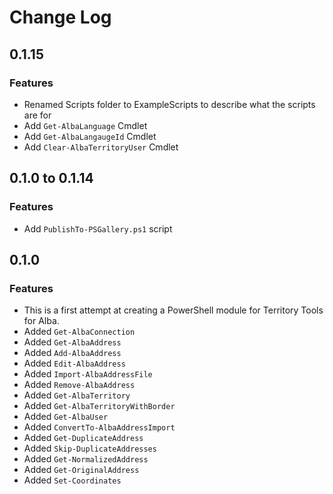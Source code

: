# Change Log
## 0.1.15
### Features
- Renamed Scripts folder to ExampleScripts to describe what the scripts are for
- Add `Get-AlbaLanguage` Cmdlet
- Add `Get-AlbaLangaugeId` Cmdlet
- Add `Clear-AlbaTerritoryUser` Cmdlet

## 0.1.0 to 0.1.14
### Features
- Add `PublishTo-PSGallery.ps1` script

## 0.1.0
### Features
- This is a first attempt at creating a PowerShell module for Territory Tools
  for Alba.
- Added `Get-AlbaConnection`
- Added `Get-AlbaAddress`
- Added `Add-AlbaAddress`
- Added `Edit-AlbaAddress`
- Added `Import-AlbaAddressFile`
- Added `Remove-AlbaAddress`
- Added `Get-AlbaTerritory`
- Added `Get-AlbaTerritoryWithBorder`
- Added `Get-AlbaUser`
- Added `ConvertTo-AlbaAddressImport`
- Added `Get-DuplicateAddress`
- Added `Skip-DuplicateAddresses`
- Added `Get-NormalizedAddress`
- Added `Get-OriginalAddress`
- Added `Set-Coordinates`

